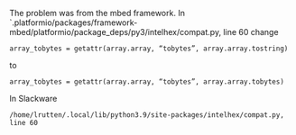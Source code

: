 The problem was from the mbed framework.
In `.platformio/packages/framework-mbed/platformio/package_deps/py3/intelhex/compat.py, line 60 change 

~~~~
array_tobytes = getattr(array.array, “tobytes”, array.array.tostring)
~~~~

to

~~~~
array_tobytes = getattr(array.array, “tobytes”, array.array.tobytes) 
~~~~

In Slackware

~~~~
/home/lrutten/.local/lib/python3.9/site-packages/intelhex/compat.py, line 60
~~~~
 
